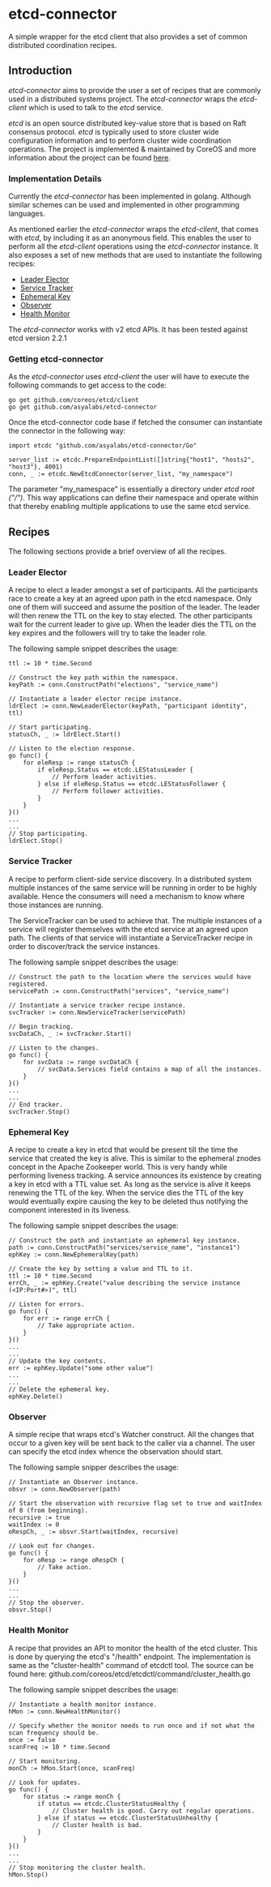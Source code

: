 # etcd-connector
A simple wrapper for the etcd client that also provides a set of common distributed
coordination recipes.

## Introduction
*etcd-connector* aims to provide the user a set of recipes that are commonly used
in a distributed systems project. The *etcd-connector* wraps the *etcd-client* which
is used to talk to the *etcd* service.

*etcd* is an open source distributed key-value store that is based on Raft consensus
protocol. *etcd* is typically used to store cluster wide configuration information and
to perform cluster wide coordination operations. The project is implemented & maintained
by CoreOS and more information about the project can be found [here](https://coreos.com/etcd).

### Implementation Details
Currently the *etcd-connector* has been implemented in golang. Although similar schemes
can be used and implemented in other programming languages.

As mentioned earlier the *etcd-connector* wraps the *etcd-client*, that comes with *etcd*,
by including it as an anonymous field. This enables the user to perform all the *etcd-client*
operations using the *etcd-connector* instance. It also exposes a set of new methods that are
used to instantiate the following recipes:

* [Leader Elector](#le)
* [Service Tracker](#st)
* [Ephemeral Key](#ek)
* [Observer](#obs)
* [Health Monitor](#hm)

The *etcd-connector* works with v2 etcd APIs. It has been tested against etcd version 2.2.1

### Getting etcd-connector
As the *etcd-connector* uses *etcd-client* the user will have to execute the following
commands to get access to the code:

```
go get github.com/coreos/etcd/client
go get github.com/asyalabs/etcd-connector
```

Once the etcd-connector code base if fetched the consumer can instantiate the connector
in the following way:

```
import etcdc "github.com/asyalabs/etcd-connector/Go"

server_list := etcdc.PrepareEndpointList([]string{"host1", "hosts2", "host3"}, 4001)
conn, _ := etcdc.NewEtcdConnector(server_list, "my_namespace")
```
The parameter "my_namespace" is essentially a directory under *etcd root ("/")*. This
way applications can define their namespace and operate within that thereby enabling
multiple applications to use the same etcd service.

## Recipes
The following sections provide a brief overview of all the recipes.

### Leader Elector<a name="le"></a>
A recipe to elect a leader amongst a set of participants. All the participants race to
create a key at an agreed upon path in the etcd namespace. Only one of them will succeed
and assume the position of the leader. The leader will then renew the TTL on the key to
stay elected. The other participants wait for the current leader to give up. When the
leader dies the TTL on the key expires and the followers will try to take the leader role.

The following sample snippet describes the usage:
```
ttl := 10 * time.Second

// Construct the key path within the namespace.
keyPath := conn.ConstructPath("elections", "service_name")

// Instantiate a leader elector recipe instance.
ldrElect := conn.NewLeaderElector(keyPath, "participant identity", ttl)

// Start participating.
statusCh, _ := ldrElect.Start()

// Listen to the election response.
go func() {
	for eleResp := range statusCh {
		if eleResp.Status == etcdc.LEStatusLeader {
			// Perform leader activities.
		} else if eleResp.Status == etcdc.LEStatusFollower {
			// Perform follower activities.
		}
	}
}()
...
...
// Stop participating.
ldrElect.Stop()
```

### Service Tracker<a name="st"></a>
A recipe to perform client-side service discovery. In a distributed system multiple
instances of the same service will be running in order to be highly available. Hence
the consumers will need a mechanism to know where those instances are running.

The ServiceTracker can be used to achieve that. The multiple instances of a service
will register themselves with the etcd service at an agreed upon path. The clients of
that service will instantiate a ServiceTracker recipe in order to discover/track the
service instances.

The following sample snippet describes the usage:
```
// Construct the path to the location where the services would have registered.
servicePath := conn.ConstructPath("services", "service_name")

// Instantiate a service tracker recipe instance.
svcTracker := conn.NewServiceTracker(servicePath)

// Begin tracking.
svcDataCh, _ := svcTracker.Start()

// Listen to the changes.
go func() {
	for svcData := range svcDataCh {
		// svcData.Services field contains a map of all the instances.
	}
}()
...
...
// End tracker.
svcTracker.Stop()
```

### Ephemeral Key<a name="ek"></a>
A recipe to create a key in etcd that would be present till the time the service that
created the key is alive. This is similar to the ephemeral znodes concept in the Apache
Zookeeper world. This is very handy while performing liveness tracking. A service announces
its existence by creating a key in etcd with a TTL value set. As long as the service is alive
it keeps renewing the TTL of the key. When the service dies the TTL of the key would eventually
expire causing the key to be deleted thus notifying the component interested in its liveness.

The following sample snippet describes the usage:
```
// Construct the path and instantiate an ephemeral key instance.
path := conn.ConstructPath("services/service_name", "instance1")
ephKey := conn.NewEphemeralKey(path)

// Create the key by setting a value and TTL to it.
ttl := 10 * time.Second
errCh, _ := ephKey.Create("value describing the service instance (<IP:Port#>)", ttl)

// Listen for errors.
go func() {
	for err := range errCh {
		// Take appropriate action.
	}
}()
...
...
// Update the key contents.
err := ephKey.Update("some other value")
...
...
// Delete the ephemeral key.
ephKey.Delete()
```

### Observer<a name="obs"></a>
A simple recipe that wraps etcd's Watcher construct. All the changes that occur to a given key
will be sent back to the caller via a channel. The user can specify the etcd index whence the
observation should start.

The following sample snipper describes the usage:
```
// Instantiate an Observer instance.
obsvr := conn.NewObserver(path)

// Start the observation with recursive flag set to true and waitIndex of 0 (from beginning).
recursive := true
waitIndex := 0
oRespCh, _ := obsvr.Start(waitIndex, recursive)

// Look out for changes.
go func() {
	for oResp := range oRespCh {
		// Take action.
	}
}()
...
...
// Stop the observer.
obsvr.Stop()
```

### Health Monitor<a name="hm"></a>
A recipe that provides an API to monitor the health of the etcd cluster. This is done by querying
the etcd's "/health" endpoint. The implementation is same as the "cluster-health" command of
etcdctl tool. The source can be found here: github.com/coreos/etcd/etcdctl/command/cluster_health.go

The following sample snippet describes the usage:
```
// Instantiate a health monitor instance.
hMon := conn.NewHealthMonitor()

// Specify whether the monitor needs to run once and if not what the scan frequency should be.
once := false
scanFreq := 10 * time.Second

// Start monitoring.
monCh := hMon.Start(once, scanFreq)

// Look for updates.
go func() {
	for status := range monCh {
		if status == etcdc.ClusterStatusHealthy {
			// Cluster health is good. Carry out regular operations. 
		} else if status == etcdc.ClusterStatusUnhealthy {
			// Cluster health is bad.
		}
	}
}()
...
...
// Stop monitoring the cluster health.
hMon.Stop()
```
